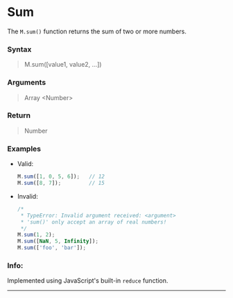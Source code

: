 # Sum
The `M.sum()` function returns the sum of two or more numbers.

### Syntax
> M.sum([value1, value2, ...])

### Arguments
> Array \<Number\>

### Return
> Number

### Examples
- Valid:
	```js
	M.sum([1, 0, 5, 6]);   // 12
	M.sum([8, 7]);         // 15
	```
- Invalid:
	```js
	/*
	 * TypeError: Invalid argument received: <argument>
	 * 'sum()' only accept an array of real numbers!
	 */
	M.sum(1, 2);
	M.sum([NaN, 5, Infinity]);
	M.sum(['foo', 'bar']);
	```

### Info:
Implemented using JavaScript's built-in `reduce` function.

------
